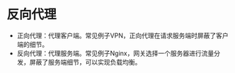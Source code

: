 # 反向代理

* 正向代理：代理客户端。常见例子VPN，正向代理在请求服务端时屏蔽了客户端的细节。
* 反向代理：代理服务端。常见例子Nginx，网关选择一个服务器进行流量分发，屏蔽了服务端细节，可以实现负载均衡。
